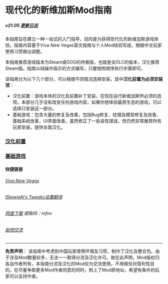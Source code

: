 # 现代化的新维加斯Mod指南

##### v21.05 [更新日志](https://github.com/feelbetterhua/nvguideline_cn/blob/master/changelog.md "更新日志")

本指南旨在建立一种一站式的入门指导，目的是为获得现代化的新维加斯游戏体验。指南内容基于Viva New Vegas英文指南与个人Mod经验写成，根据中文玩家使用习惯做出调整。

本指南推荐游戏版本为Steam或GOG的终极版，也就是全DLC的版本，汉化推荐Steam版。指南以纯操作指示的方式编写，只要按照顺序执行步骤即可。

该指南分为以下几个部分，可以根据不同情况选择安装，其中**汉化前置为必须安装项**：

*   汉化前置：游戏本体的汉化及前置补丁安装，在现在运行新维加斯所必须的选项。本部分几乎没有改变任何游戏内容，如果你想体验最原生态的游戏，可以选择只安装这一部分。
*   基础游戏：包含大量的修复及改善，包括Bug修复、纹理及模型修复及改善、基础系统改善，UI界面改善。虽然修正了一些良性错误，但仍然非常推荐所有玩家安装，提供全面汉化。

### [汉化前置](https://github.com/feelbetterhua/nvguideline_cn/blob/master/md/utilities.md "汉化前置")

### [基础游戏](https://github.com/feelbetterhua/nvguideline_cn/blob/master/md/Base%20Game.md "基础游戏")

#### 快捷链接

###### [Viva New Vegas](https://vivanewvegas.github.io/ "Viva New Vegas")

###### [lStewieAl‘s Tweaks设置翻译](https://github.com/feelbetterhua/nvguideline_cn/blob/master/md/nvse_stewie_tweaks.ini "设置翻译")

###### [网盘下载](https://pan.baidu.com/s/1i64f52Zz490LBYWzsI8KdA "资源地址") 提取码：mfnv

###### [贴吧交流](https://tieba.baidu.com/p/6204813459 "帖子地址")

------

**免责声明**： 该指南中考虑到中国玩家使用环境及习惯，制作了汉化及整合包。由于涉及Mod数量较多，无法一一取得分流及汉化许可。故在此声明，Mod版权归各自作者所有，本指南分流及汉化的Mod仅为交流使用，不用做任何营利性目的。在尽量争取更多Mod作者同意的同时，附上了Mod原地址，希望有条件的玩家可以支持作者。